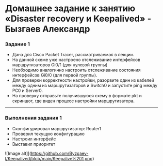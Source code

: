 # Домашнее задание к занятию «Disaster recovery и Keepalived» - Бызгаев Александр

### Задание 1

- Дана для Cisco Packet Tracer, рассматриваемая в лекции.
- На данной схеме уже настроено отслеживание интерфейсов маршрутизаторов Gi0/1 (для нулевой группы)
- Необходимо аналогично настроить отслеживание состояния интерфейсов Gi0/0 (для первой группы).
- Для проверки корректности настройки, разорвите один из кабелей между одним из маршрутизаторов и Switch0 и запустите ping между PC0 и Server0.
- На проверку отправьте получившуюся схему в формате pkt и скриншот, где виден процесс настройки маршрутизатора.

 ---

### Выполнения задания 1

- Сконфигурировал маршрутизатор: Router1
- Проверил текущую конфигурацию
- Настроил интерфейс
- Выставил приоритет 

![Image alt][(https://github.com/Byzgaev-I/Keepalived/blob/main/Keepalive%201.png)
